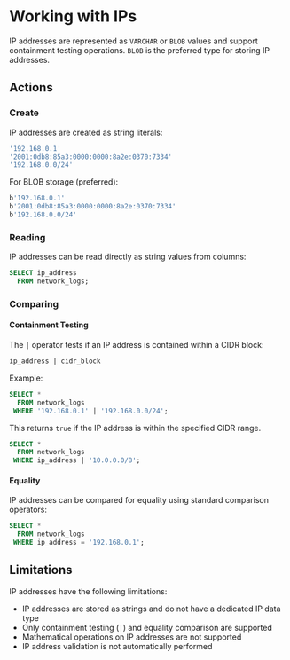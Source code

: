# Working with IPs

IP addresses are represented as `VARCHAR` or `BLOB` values and support containment testing operations. `BLOB` is the preferred type for storing IP addresses.

## Actions

### Create

IP addresses are created as string literals:

~~~sql
'192.168.0.1'
'2001:0db8:85a3:0000:0000:8a2e:0370:7334'
'192.168.0.0/24'
~~~

For BLOB storage (preferred):

~~~sql
b'192.168.0.1'
b'2001:0db8:85a3:0000:0000:8a2e:0370:7334'
b'192.168.0.0/24'
~~~

### Reading

IP addresses can be read directly as string values from columns:

~~~sql
SELECT ip_address
  FROM network_logs;
~~~

### Comparing

#### Containment Testing

The `|` operator tests if an IP address is contained within a CIDR block:

~~~sql
ip_address | cidr_block
~~~

Example:

~~~sql
SELECT *
  FROM network_logs
 WHERE '192.168.0.1' | '192.168.0.0/24';
~~~

This returns `true` if the IP address is within the specified CIDR range.

~~~sql
SELECT *
  FROM network_logs
 WHERE ip_address | '10.0.0.0/8';
~~~

#### Equality

IP addresses can be compared for equality using standard comparison operators:

~~~sql
SELECT *
  FROM network_logs
 WHERE ip_address = '192.168.0.1';
~~~

## Limitations

IP addresses have the following limitations:

- IP addresses are stored as strings and do not have a dedicated IP data type
- Only containment testing (`|`) and equality comparison are supported
- Mathematical operations on IP addresses are not supported
- IP address validation is not automatically performed
